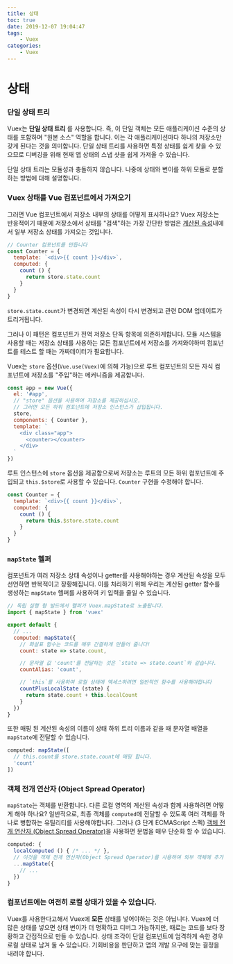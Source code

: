 ```yaml
---
title: 상태
toc: true
date: 2019-12-07 19:04:47
tags:
	- Vuex
categories:
	- Vuex
---
```


# 상태

### 단일 상태 트리

Vuex는 **단일 상태 트리** 를 사용합니다. 즉, 이 단일 객체는 모든 애플리케이션 수준의 상태를 포함하며 "원본 소스" 역할을 합니다. 이는 각 애플리케이션마다 하나의 저장소만 갖게 된다는 것을 의미합니다. 단일 상태 트리를 사용하면 특정 상태를 쉽게 찾을 수 있으므로 디버깅을 위해 현재 앱 상태의 스냅 샷을 쉽게 가져올 수 있습니다.

단일 상태 트리는 모듈성과 충돌하지 않습니다. 나중에 상태와 변이를 하위 모듈로 분할하는 방법에 대해 설명합니다.

### Vuex 상태를 Vue 컴포넌트에서 가져오기

그러면 Vue 컴포넌트에서 저장소 내부의 상태를 어떻게 표시하나요? Vuex 저장소는 반응적이기 때문에 저장소에서 상태를 "검색"하는 가장 간단한 방법은 [계산된 속성](http://kr.vuejs.org/guide/computed.html)내에서 일부 저장소 상태를 가져오는 것입니다.

``` js
// Counter 컴포넌트를 만듭니다
const Counter = {
  template: `<div>{{ count }}</div>`,
  computed: {
    count () {
      return store.state.count
    }
  }
}
```

`store.state.count`가 변경되면 계산된 속성이 다시 변경되고 관련 DOM 업데이트가 트리거됩니다.

그러나 이 패턴은 컴포넌트가 전역 저장소 단독 항목에 의존하게합니다. 모듈 시스템을 사용할 때는 저장소 상태를 사용하는 모든 컴포넌트에서 저장소를 가져와야하며 컴포넌트를 테스트 할 때는 가짜데이터가 필요합니다.

Vuex는 `store` 옵션(`Vue.use(Vuex)`에 의해 가능)으로 루트 컴포넌트의 모든 자식 컴포넌트에 저장소를 "주입"하는 메커니즘을 제공합니다.

``` js
const app = new Vue({
  el: '#app',
  // "store" 옵션을 사용하여 저장소를 제공하십시오.
  // 그러면 모든 하위 컴포넌트에 저장소 인스턴스가 삽입됩니다.
  store,
  components: { Counter },
  template: `
    <div class="app">
      <counter></counter>
    </div>
  `
})
```

루트 인스턴스에 `store` 옵션을 제공함으로써 저장소는 루트의 모든 하위 컴포넌트에 주입되고 `this.$store`로 사용할 수 있습니다. `Counter` 구현을 수정해야 합니다.

``` js
const Counter = {
  template: `<div>{{ count }}</div>`,
  computed: {
    count () {
      return this.$store.state.count
    }
  }
}
```

### `mapState` 헬퍼

컴포넌트가 여러 저장소 상태 속성이나 getter를 사용해야하는 경우 계산된 속성을 모두 선언하면 반복적이고 장황해집니다. 이를 처리하기 위해 우리는 계산된 getter 함수를 생성하는 `mapState` 헬퍼를 사용하여 키 입력을 줄일 수 있습니다.

``` js
// 독립 실행 형 빌드에서 헬퍼가 Vuex.mapState로 노출됩니다.
import { mapState } from 'vuex'

export default {
  // ...
  computed: mapState({
    // 화살표 함수는 코드를 매우 간결하게 만들어 줍니다!
    count: state => state.count,

    // 문자열 값 'count'를 전달하는 것은 `state => state.count`와 같습니다.
    countAlias: 'count',

    // `this`를 사용하여 로컬 상태에 액세스하려면 일반적인 함수를 사용해야합니다
    countPlusLocalState (state) {
      return state.count + this.localCount
    }
  })
}
```

또한 매핑 된 계산된 속성의 이름이 상태 하위 트리 이름과 같을 때 문자열 배열을 `mapState`에 전달할 수 있습니다.

``` js
computed: mapState([
  // this.count를 store.state.count에 매핑 합니다.
  'count'
])
```

### 객체 전개 연산자 (Object Spread Operator)

`mapState`는 객체를 반환합니다. 다른 로컬 영역의 계산된 속성과 함께 사용하려면 어떻게 해야 하나요? 일반적으로, 최종 객체를 `computed`에 전달할 수 있도록 여러 객체를 하나로 병합하는 유틸리티를 사용해야합니다. 그러나 (3 단계 ECMAScript 스펙) [객체 전개 연산자 (Object Spread Operator)](https://github.com/sebmarkbage/ecmascript-rest-spread)을 사용하면 문법을 매우 단순화 할 수 있습니다.

``` js
computed: {
  localComputed () { /* ... */ },
  // 이것을 객체 전개 연산자(Object Spread Operator)를 사용하여 외부 객체에 추가 하십시오.
  ...mapState({
    // ...
  })
}
```

### 컴포넌트에는 여전히 로컬 상태가 있을 수 있습니다.

Vuex를 사용한다고해서 Vuex에 **모든** 상태를 넣어야하는 것은 아닙니다. Vuex에 더 많은 상태를 넣으면 상태 변이가 더 명확하고 디버그 가능하지만, 때로는 코드를 보다 장황하고 간접적으로 만들 수 있습니다. 상태 조각이 단일 컴포넌트에 엄격하게 속한 경우 로컬 상태로 남겨 둘 수 있습니다. 기회비용을 판단하고 앱의 개발 요구에 맞는 결정을 내려야 합니다.
